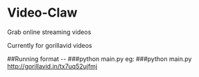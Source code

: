 # Video-Claw
Grab online streaming videos

Currently for gorillavid videos

##Running format
--   ###python main.py <gorillqvid url>
eg:  ###python main.py http://gorillavid.in/tx7uq52ujfmj
